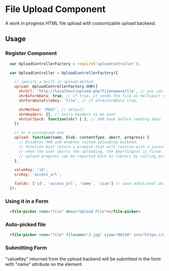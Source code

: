 # File Upload Component

A work in progress HTML file upload with customizable upload backend. 

## Usage

### Register Component

```javascript
  var UploadControllerFactory = require('uploadcontroller');

  var UploadController = UploadControllerFactory({

    // specify a built in upload method,
    upload: UploadControllerFactory.XHR({
      xhrUrl: 'http://localhost/upload.php?filename=$file', // you can use $file to put file name to the URL
      xhrAsFormData: true, // if true, it sends the file as multipart data. Otherwise the whole file is sent as a body with correct mime type
      xhrFormDataFileKey: 'file', // if xhrAsFormData true, 

      xhrMethod: 'POST', // default
      xhrHeaders: {}, // extra headers to be sent
      xhrCallback: function(xhr) { }, // XHR hook before sending data
    })

    // or a customized one
    upload: function(name, blob, contentType, abort, progress) {
      // Disables XHR and enables custom uploading backend.
      // Function must return a promise that will resolve with a javascript object.
      // when the user aborts the uploading, the AbortSignal is fired.
      // upload progress can be reported back to library by calling progress function which accepts numbers from 0 to 1 (i.e. progress(50 / 100) means half of the upload is completed).
    },

    valueKey: 'id', 
    srcKey: 'access_url', 

    fields: ['id', 'access_url', 'name', 'size'] // save additional data from response, so they can be accessed from JavaScript with UploadController inside
  });
```

### Using it in a Form

```html
  <file-picker name="file" desc="Upload File"></file-picker>
```

### Auto-picked file

```html
  <file-picker name="file" filename="2.jpg" size="88316" src="https://www.gstatic.com/webp/gallery/2.jpg" value="11" desc="Upload File"></file-picker>
```

### Submitting Form

"valueKey" returned from the upload backend will be submitted in the form with "name" attribute on the element.